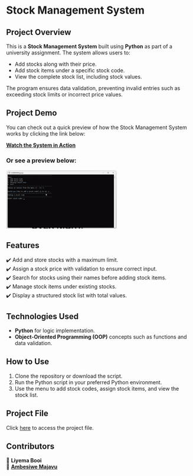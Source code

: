 # Stock Management System  

## Project Overview  
This is a **Stock Management System** built using **Python** as part of a university assignment. The system allows users to:  
- Add stocks along with their price.  
- Add stock items under a specific stock code.  
- View the complete stock list, including stock values.  

The program ensures data validation, preventing invalid entries such as exceeding stock limits or incorrect price values.  

## Project Demo

You can check out a quick preview of how the Stock Management System works by clicking the link below:

[**Watch the System in Action**](https://rebrand.ly/stock-management-system)

### Or see a preview below:

<div>
    <a href="https://rebrand.ly/stock-management-system">
      <img style="max-width:300px;" src="https://github.com/Liye07/Stock-Management-System/blob/main/StockManagementSystemPreview.gif">
    </a>
</div>


## Features  
✔️ Add and store stocks with a maximum limit.  
✔️ Assign a stock price with validation to ensure correct input.  
✔️ Search for stocks using their names before adding stock items.  
✔️ Manage stock items under existing stocks.  
✔️ Display a structured stock list with total values.  

## Technologies Used  
- **Python** for logic implementation.  
- **Object-Oriented Programming (OOP)** concepts such as functions and data validation.  

## How to Use  
1. Clone the repository or download the script.  
2. Run the Python script in your preferred Python environment.  
3. Use the menu to add stock codes, assign stock items, and view the stock list.  

## Project File  
Click [here](https://rebrand.ly/stock-management-system) to access the project file.  

## Contributors  
👤 **Liyema Booi**  
👤 [**Ambesiwe Majavu**](https://github.com/AmbeMajavu)  
